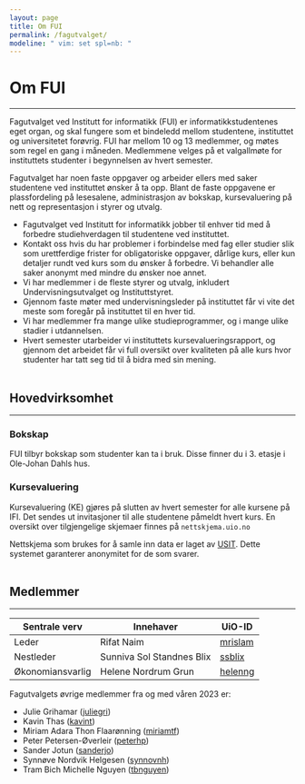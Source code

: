 ```yaml
---
layout: page
title: Om FUI
permalink: /fagutvalget/
modeline: " vim: set spl=nb: "
---
```


# Om FUI

---

Fagutvalget  ved Institutt for informatikk (FUI) er informatikkstudentenes eget
organ, og skal fungere som et bindeledd mellom studentene, instituttet og
universitetet forøvrig. FUI har mellom 10 og 13 medlemmer, og møtes som regel
en gang i måneden. Medlemmene velges på et valgallmøte for instituttets
studenter i begynnelsen av hvert semester.

Fagutvalget har noen faste oppgaver og arbeider ellers med saker studentene ved
instituttet ønsker å ta opp. Blant de faste oppgavene er plassfordeling på
lesesalene, administrasjon av bokskap, kursevaluering på nett og representasjon
i styrer og utvalg.

- Fagutvalget ved Institutt for informatikk jobber til enhver tid med
  å forbedre studiehverdagen til studentene ved instituttet.
- Kontakt oss hvis du har problemer i forbindelse med fag eller studier slik
  som urettferdige frister for obligatoriske oppgaver, dårlige kurs, eller kun
  detaljer rundt ved kurs som du ønsker å forbedre. Vi behandler alle saker
  anonymt med mindre du ønsker noe annet.
- Vi har medlemmer i de fleste styrer og utvalg, inkludert
  Undervisningsutvalget og Instituttstyret.
- Gjennom faste møter med undervisningsleder på instituttet får vi vite det
  meste som foregår på instituttet til en hver tid.
- Vi har medlemmer fra mange ulike studieprogrammer, og i mange ulike stadier
  i utdannelsen.
- Hvert semester utarbeider vi instituttets kursevalueringsrapport, og gjennom
  det arbeidet får vi full oversikt over kvaliteten på alle kurs hvor studenter
  har tatt seg tid til å bidra med sin mening.
<br><br>

## Hovedvirksomhet

---

### Bokskap
FUI tilbyr bokskap som studenter kan ta i bruk. Disse finner du i 3. etasje i
Ole-Johan Dahls hus.

### Kursevaluering
Kursevaluering (KE) gjøres på slutten av hvert semester for alle kursene på
IFI. Det sendes ut invitasjoner til alle studentene påmeldt hvert kurs. En
oversikt over tilgjengelige skjemaer finnes på `nettskjema.uio.no`

Nettskjema som brukes for å samle inn data er laget av
[USIT](http://usit.uio.no/). Dette systemet garanterer anonymitet for de som
svarer.
<br><br>

## Medlemmer

---

<table class="table">
  <thead>
    <tr>
      <th scope="col">Sentrale verv</th>
      <th scope="col">Innehaver</th>
      <th scope="col">UiO-ID</th>
    </tr>
  </thead>
  <tbody>
    <tr>
      <td>Leder</td>
      <td>Rifat Naim</td>
      <td><a href="https://www.mn.uio.no/?vrtx=person-view&uid=mrislam">mrislam</a></td>
    </tr>
    <tr>
      <td>Nestleder</td>
       <td>Sunniva Sol Standnes Blix</td>
      <td><a href="https://www.mn.uio.no/ifi/?vrtx=person-view&uid=ssblix">ssblix</a></td>
    </tr>
    <tr>
      <td>Økonomiansvarlig</td>
       <td>Helene Nordrum Grun</td>
      <td><a href="https://www.mn.uio.no/ifi/?vrtx=person-view&uid=helenng">helenng</a></td>
    </tr>
  </tbody>
</table>

Fagutvalgets øvrige medlemmer fra og med våren 2023 er:

* Julie Grihamar ([juliegri](https://www.mn.uio.no/ifi/?vrtx=person-view&uid=juliegri))
* Kavin Thas ([kavint](https://www.mn.uio.no/ifi/?vrtx=person-view&uid=kavint))
* Miriam Adara Thon Flaarønning ([miriamtf](https://www.mn.uio.no/ifi/?vrtx=person-view&uid=miriamtf))
* Peter Petersen-Øverleir ([peterhp](https://www.mn.uio.no/ifi/?vrtx=person-view&uid=peterhp))
* Sander Jotun ([sanderjo](https://www.mn.uio.no/ifi/?vrtx=person-view&uid=sanderjo))
* Synnøve Nordvik Helgesen ([synnovnh](https://www.mn.uio.no/ifi/?vrtx=person-view&uid=synnovnh))
* Tram Bich Michelle Nguyen ([tbnguyen](https://www.mn.uio.no/ifi/?vrtx=person-view&uid=tbnguyen))
